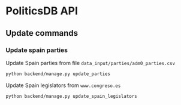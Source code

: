 # PoliticsDB API

## Update commands

### Update spain parties

Update Spain parties from file `data_input/parties/adm0_parties.csv`

```sh
python backend/manage.py update_parties
```

Update Spain legislators from `www.congreso.es`

```sh
python backend/manage.py update_spain_legislators
```
